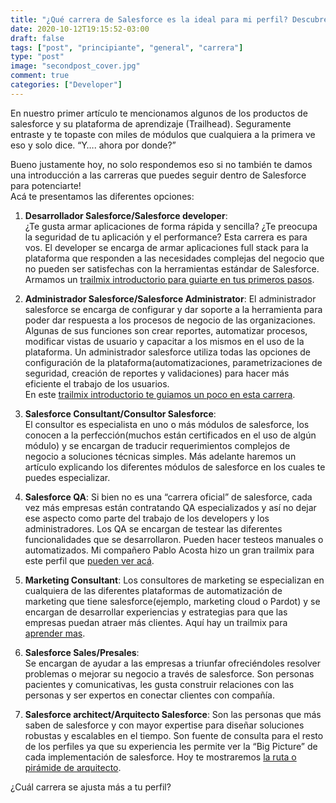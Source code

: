 ```yaml
---
title: "¿Qué carrera de Salesforce es la ideal para mi perfil? Descubre tu carrera ideal en la nube."
date: 2020-10-12T19:15:52-03:00
draft: false
tags: ["post", "principiante", "general", "carrera"]
type: "post"
image: "secondpost_cover.jpg"
comment: true
categories: ["Developer"]
---
```


En nuestro primer artículo te mencionamos algunos de los productos de salesforce y su plataforma de aprendizaje (Trailhead). Seguramente entraste y te topaste con miles de módulos que cualquiera a la primera ve eso y solo dice. “Y…. ahora por donde?”  

Bueno justamente hoy, no solo respondemos eso si no también te damos una introducción a las carreras que puedes seguir dentro de Salesforce para potenciarte!  
Acá te presentamos las diferentes opciones:

1. **Desarrollador Salesforce/Salesforce developer**:  
¿Te gusta armar aplicaciones de forma rápida y sencilla? ¿Te preocupa la seguridad de tu aplicación y el performance? Esta carrera es para vos. El developer se encarga de armar aplicaciones full stack para la plataforma que responden a las necesidades complejas del negocio que no pueden ser satisfechas con la herramientas estándar de Salesforce.
Armamos un [trailmix introductorio para guiarte en tus primeros pasos](https://trailhead.salesforce.com/users/nmercie/trailmixes/developer-trail-rookie).  

2. **Administrador Salesforce/Salesforce Administrator**:
El administrador salesforce se encarga de configurar y dar soporte a la herramienta para poder dar respuesta a los procesos de negocio de las organizaciones. Algunas de sus funciones son crear reportes, automatizar procesos, modificar vistas de usuario y capacitar a los mismos en el uso de la plataforma.
Un administrador salesforce utiliza todas las opciones de configuración de la plataforma(automatizaciones, parametrizaciones de seguridad, creación de reportes y validaciones) para hacer más eficiente el trabajo de los usuarios.  
En este [trailmix introductorio te guiamos un poco en esta carrera](https://trailhead.salesforce.com/users/nmercie/trailmixes/administrator-rookie).

3. **Salesforce Consultant/Consultor Salesforce**:  
El consultor es especialista en uno o más módulos de salesforce, los conocen a la perfección(muchos están certificados en el uso de algún módulo) y se encargan de traducir requerimientos complejos de negocio a soluciones técnicas simples. Más adelante haremos un artículo explicando los diferentes módulos de salesforce en los cuales te puedes especializar.

4. **Salesforce QA**:
Si bien no es una “carrera oficial” de salesforce, cada vez más empresas están contratando QA especializados y así no dejar ese aspecto como parte del trabajo de los developers y los administradores. Los QA se encargan de testear las diferentes funcionalidades que se desarrollaron. Pueden hacer testeos manuales o automatizados.
Mi compañero Pablo Acosta hizo un gran trailmix para este perfil que [pueden ver acá](https://trailhead.salesforce.com/es-MX/users/pacosta5/trailmixes/qa-guide-prototype).

5. **Marketing Consultant**:
Los consultores de marketing se especializan en cualquiera de las diferentes plataformas de automatización de marketing que tiene salesforce(ejemplo, marketing cloud o Pardot) y se encargan de desarrollar experiencias y estrategias para que las empresas puedan atraer más clientes.
Aquí hay un trailmix para [aprender mas](https://trailhead.salesforce.com/es-MX/users/strailhead/trailmixes/build-your-marketing-career-on-salesforce).

6. **Salesforce Sales/Presales**:  
Se encargan de ayudar a las empresas a triunfar ofreciéndoles resolver problemas o mejorar su negocio a través de salesforce. Son personas pacientes y comunicativas, les gusta construir relaciones con las personas y ser expertos en conectar clientes con compañía.

7. **Salesforce architect/Arquitecto Salesforce**:
Son las personas que más saben de salesforce y con mayor expertise para diseñar soluciones robustas y escalables en el tiempo. Son fuente de consulta para el resto de los perfiles ya que su experiencia les permite ver la  “Big Picture” de cada implementación de salesforce.
Hoy te mostraremos [la ruta o pirámide de arquitecto](https://trailhead.salesforce.com/credentials/architectoverview).

¿Cuál carrera se ajusta más a tu perfil?
